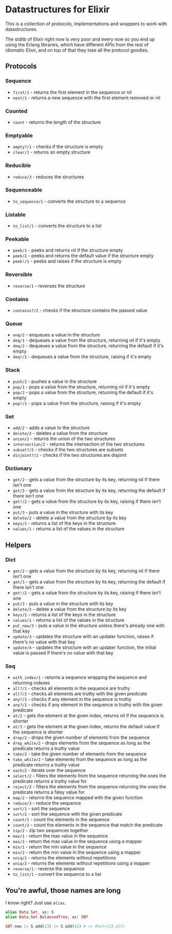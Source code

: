 Datastructures for Elixir
=========================
This is a collection of protocols, implementations and wrappers to work with
datastructures.

The stdlib of Elixir right now is very poor and every now so you end up using
the Erlang libraries, which have different APIs from the rest of idiomatic
Elixir, and on top of that they lose all the protocol goodies.

Protocols
---------

### Sequence
  * `first/1` - returns the first element in the sequence or nil
  * `next/1` - returns a new sequence with the first element removed or nil

### Counted
  * `count` - returns the length of the structure

### Emptyable
  * `empty?/1` - checks if the structure is empty
  * `clear/1` - returns an empty structure

### Reducible
  * `reduce/3` - reduces the structures

### Sequenceable
  * `to_sequence/1` - converts the structure to a sequence

### Listable
  * `to_list/1` - converts the structure to a list

### Peekable
  * `peek/1` - peeks and returns nil if the structure empty
  * `peek/2` - peeks and returns the default value if the structure empty
  * `peek!/1` - peeks and raises if the structure is empty

### Reversible
  * `reverse/1` - reverses the structure

### Contains
  * `contains?/2` - checks if the structure contains the passed value

### Queue
  * `enq/2` - enqueues a value in the structure
  * `deq/1` - dequeues a value from the structure, returning nil if it's empty
  * `deq/2` - dequeues a value from the structure, returning the default if it's empty
  * `deq!/1` - dequeues a value from the structure, raising if it's empty

### Stack
  * `push/2` - pushes a value in the structure
  * `pop/1` - pops a value from the structure, returning nil if it's empty
  * `pop/2` - pops a value from the structure, returning the default if it's empty
  * `pop!/1` - pops a value from the structure, raising if it's empty

### Set
  * `add/2` - adds a value to the structure
  * `delete/2` - deletes a value from the structure
  * `union/2` - returns the union of the two structures
  * `intersection/2` - returns the intersection of the two structures
  * `subset?/2` - checks if the two structures are subsets
  * `disjoint?/2` - checks if the two structures are disjoint

### Dictionary
  * `get/2` - gets a value from the structure by its key, returning nil if there isn't one
  * `get/3` - gets a value from the structure by its key, returning the default if there isn't one
  * `get!/2` - gets a value from the structure by its key, raising if there isn't one
  * `put/3` - puts a value in the structure with its key
  * `delete/2` - delete a value from the structure by its key
  * `keys/1` - returns a list of the keys in the structure
  * `values/1` - returns a list of the values in the structure

Helpers
-------

### Dict
  * `get/2` - gets a value from the structure by its key, returning nil if there isn't one
  * `get/3` - gets a value from the structure by its key, returning the default if there isn't one
  * `get!/2` - gets a value from the structure by its key, raising if there isn't one
  * `put/3` - puts a value in the structure with its key
  * `delete/2` - delete a value from the structure by its key
  * `keys/1` - returns a list of the keys in the structure
  * `values/1` - returns a list of the values in the structure
  * `put_new/3` - puts a value in the structure unless there's already one with that key
  * `update/3` - updates the structure with an updater function, raises if there's no value with that key
  * `update/4` - updates the structure with an updater function, the initial value is passed if there's no value with that key

### Seq
  * `with_index/1` - returns a sequence wrapping the sequence and returning indexes
  * `all?/1` - checks all elements in the sequence are truthy
  * `all?/2` - checks all elements are truthy with the given predicate
  * `any?/1` - checks if any element in the sequence is truthy
  * `any?/2` - checks if any element in the sequence is truthy with the given predicate
  * `at/2` - gets the element at the given index, returns nil if the sequence is shorter
  * `at/3` - gets the element at the given index, returns the default value if the sequence is shorter
  * `drop/2` - drops the given number of elements from the sequence
  * `drop_while/2` - drops elements from the sequence as long as the predicate returns a truthy value
  * `take/2` - take the given number of elements from the sequence
  * `take_while/2` - take elements from the sequence as long as the predicate returns a truthy value
  * `each/2` - iterate over the sequence
  * `select/2` - filters the elements from the sequence returning the ones the predicate returns a truthy value for
  * `reject/2` - filters the elements from the sequence returning the ones the predicate returns a falsy value for
  * `map/2` - returns the sequence mapped with the given function
  * `reduce/3` - reduce the sequence
  * `sort/1` - sort the sequence
  * `sort/2` - sort the sequence with the given predicate
  * `count/1` - count the elements in the sequence
  * `count/2` - count the elements in the sequence that match the predicate
  * `zip/2` - zip two sequences together
  * `max/1` - return the max value in the sequence
  * `max/2` - return the max value in the sequence using a mapper
  * `min/1` - return the min value in the sequence
  * `min/2` - return the min value in the sequence using a mapper
  * `uniq/1` - returns the elements without repetitions
  * `uniq/2` - returns the elements without repetitions using a mapper
  * `reverse/1` - reverse the sequence
  * `to_list/1` - convert the sequence to a list

You're awful, those names are long
----------------------------------
I know right? Just use `alias`.

```elixir
alias Data.Set, as: S
alias Data.Set.BalancedTree, as: SBT

SBT.new |> S.add(23) |> S.add(42) # => #Set<[23,42]>
```
